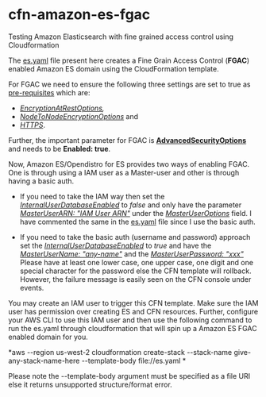 # cfn-amazon-es-fgac
Testing Amazon Elasticsearch with fine grained access control using Cloudformation

The [es.yaml](https://github.com/Castern/cfn-amazon-es-fgac/blob/main/es.yaml) file present here creates a Fine Grain Access Control (**FGAC**) enabled Amazon ES domain using the CloudFormation template. 

For FGAC we need to ensure the following three settings are set to true as [pre-requisites](https://docs.aws.amazon.com/elasticsearch-service/latest/developerguide/fgac.html#fgac-enabling) which are:
  - *[EncryptionAtRestOptions](https://docs.aws.amazon.com/AWSCloudFormation/latest/UserGuide/aws-properties-elasticsearch-domain-encryptionatrestoptions.html),* 
  - *[NodeToNodeEncryptionOptions](https://docs.aws.amazon.com/AWSCloudFormation/latest/UserGuide/aws-properties-elasticsearch-domain-nodetonodeencryptionoptions.html)* and 
  - *[HTTPS](https://docs.aws.amazon.com/AWSCloudFormation/latest/UserGuide/aws-properties-elasticsearch-domain-domainendpointoptions.html#cfn-elasticsearch-domain-domainendpointoptions-enforcehttps)*. 
  
Further, the important parameter for FGAC is **[AdvancedSecurityOptions](https://docs.aws.amazon.com/AWSCloudFormation/latest/UserGuide/aws-properties-elasticsearch-domain-advancedsecurityoptionsinput.html)** and needs to be **Enabled: true**. 

Now, Amazon ES/Opendistro for ES provides two ways of enabling FGAC. One is through using a IAM user as a Master-user and other is through having a basic auth. 
 - If you need to take the IAM way then set the *[InternalUserDatabaseEnabled](https://docs.aws.amazon.com/AWSCloudFormation/latest/UserGuide/aws-properties-elasticsearch-domain-advancedsecurityoptionsinput.html#cfn-elasticsearch-domain-advancedsecurityoptionsinput-internaluserdatabaseenabled)* to *false*  and only have the parameter *[MasterUserARN: "IAM User ARN"](https://docs.aws.amazon.com/AWSCloudFormation/latest/UserGuide/aws-properties-elasticsearch-domain-masteruseroptions.html#cfn-elasticsearch-domain-masteruseroptions-masteruserarn)* under the *[MasterUserOptions](https://docs.aws.amazon.com/AWSCloudFormation/latest/UserGuide/aws-properties-elasticsearch-domain-masteruseroptions.html)* field. I have commented the same in the [es.yaml](https://github.com/Castern/cfn-amazon-es-fgac/blob/main/es.yaml) file since I use the basic auth.
 
 - If you need to take the basic auth (username and password) approach set the *[InternalUserDatabaseEnabled](https://docs.aws.amazon.com/AWSCloudFormation/latest/UserGuide/aws-properties-elasticsearch-domain-advancedsecurityoptionsinput.html#cfn-elasticsearch-domain-advancedsecurityoptionsinput-internaluserdatabaseenabled)* to *true* and have the *[MasterUserName: "any-name"](https://docs.aws.amazon.com/AWSCloudFormation/latest/UserGuide/aws-properties-elasticsearch-domain-masteruseroptions.html#cfn-elasticsearch-domain-masteruseroptions-masterusername)* and the *[MasterUserPassword: "xxx"](https://docs.aws.amazon.com/AWSCloudFormation/latest/UserGuide/aws-properties-elasticsearch-domain-masteruseroptions.html#cfn-elasticsearch-domain-masteruseroptions-masteruserpassword)* Please have at least one lower case, one upper case, one digit and one special character for the password else the CFN template will rollback. However, the failure message is easily seen on the CFN console under events. 
 
 
You may create an IAM user to trigger this CFN template. Make sure the IAM user has permission over creating ES and CFN resources. Further, configure your AWS CLI to use this IAM user and then use the following command to run the es.yaml through cloudformation that will spin up a Amazon ES FGAC enabled domain for you. 

*aws --region us-west-2 cloudformation create-stack --stack-name give-any-stack-name-here --template-body file://es.yaml *

Please note the --template-body argument must be specified as a file URI else it returns unsupported structure/format error. 
 
